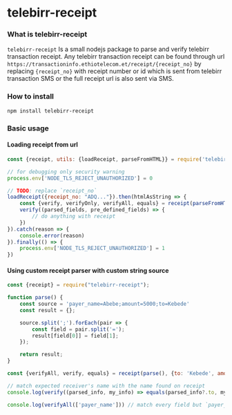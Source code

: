# telebirr-receipt

### What is telebirr-receipt

`telebirr-receipt` Is a small nodejs package to parse and verify
telebirr transaction receipt. Any telebirr transaction
receipt can be found through url
`https://transactioninfo.ethiotelecom.et/receipt/{receipt_no}`
by replacing `{receipt_no}` with receipt number or id which is sent from telebirr
transaction SMS or the full receipt url is also sent via SMS.

### How to install

``
npm install telebirr-receipt
``

### Basic usage

#### Loading receipt from url

```javascript
const {receipt, utils: {loadReceipt, parseFromHTML}} = require('telebirr-receipt')

// for debugging only security warning
process.env['NODE_TLS_REJECT_UNAUTHORIZED'] = 0

// TODO: replace `receipt_no`
loadReceipt({receipt_no: "ADQ..."}).then(htmlAsString => {
    const {verify, verifyOnly, verifyAll, equals} = receipt(parseFromHTML(htmlAsString), {to: "Someone"})
    verify((parsed_fields, pre_defined_fields) => {
        // do anything with receipt
    })
}).catch(reason => {
    console.error(reason)
}).finally(() => {
    process.env['NODE_TLS_REJECT_UNAUTHORIZED'] = 1
})
```

#### Using custom receipt parser with custom string source

```javascript
const {receipt} = require("telebirr-receipt");

function parse() {
    const source = 'payer_name=Abebe;amount=5000;to=Kebede'
    const result = {};

    source.split(';').forEach(pair => {
        const field = pair.split('=');
        result[field[0]] = field[1];
    });

    return result;
}

const {verifyAll, verify, equals} = receipt(parse(), {to: 'Kebede', amount: '5000'})

// match expected receiver's name with the name found on receipt
console.log(verify((parsed_info, my_info) => equals(parsed_info?.to, my_info?.to)))

console.log(verifyAll(['payer_name'])) // match every field but `payer_name`
```